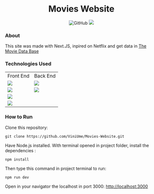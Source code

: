 <div align="center">
  <h1>Movies Website</h1>
  <img alt="GitHub" src="https://img.shields.io/github/license/ViniUme/Movies-Website?color=%2306a03c&style=for-the-badge">
  <img src="https://user-images.githubusercontent.com/66230638/156048507-2b9cb88b-52c9-4efe-8dcc-bab7ada3e7f3.png">
</div>

### About
This site was made with Next.JS, inpired on Netflix and get data in <a href="https://www.themoviedb.org/?language=pt-BR">The Movie Data Base</a>

### Technologies Used
<table>
  <tr>
    <td>Front End</td>
    <td>Back End</td>
  </tr>
  
  <tr>
    <td><img src="https://img.shields.io/badge/Next-black?style=for-the-badge&logo=next.js&logoColor=white"></td>
    <td><img src="https://img.shields.io/badge/Next-black?style=for-the-badge&logo=next.js&logoColor=white"></td>
  </tr>
    <td><img src="https://img.shields.io/badge/html5-%23E34F26.svg?style=for-the-badge&logo=html5&logoColor=white"></td>
    <td><img src="https://img.shields.io/badge/vercel-%23000000.svg?style=for-the-badge&logo=vercel&logoColor=white"></td>
  <tr>
    <td><img src="https://img.shields.io/badge/css3-%231572B6.svg?style=for-the-badge&logo=css3&logoColor=white"></td>
  </tr>
  <tr>
    <td><img src="https://img.shields.io/badge/SASS-hotpink.svg?style=for-the-badge&logo=SASS&logoColor=white"></td>
  </tr>
</table>

### How to Run
Clone this repository:

    git clone https://github.com/ViniUme/Movies-Website.git
    
Have Node.js installed. With terminal opened in project folder, install the dependencies :

    npm install
    
Then type this command in project terminal to run:

    npm run dev
    
Open in your navigator the localhost in port 3000: <a href="http://localhost:3000"> http://localhost:3000</a>
